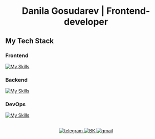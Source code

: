 # <div align="center">Danila Gosudarev | Frontend-developer</div>  

## My Tech Stack
  
### Frontend
[![My Skills](https://skillicons.dev/icons?i=nextjs,react,redux,js,html,css,figma,jest,sass,ts,vite,webpack,gulp&perline=10)](https://skillicons.dev)
### Backend
[![My Skills](https://skillicons.dev/icons?i=nodejs,express,prisma,sqlite&perline=10)](https://skillicons.dev)
### DevOps
[![My Skills](https://skillicons.dev/icons?i=git,github&perline=10)](https://skillicons.dev)

<br/>

<div align="center">
  <a href="https://t.me/DanilaGosudarev" target="_blank"> 
    <img src="https://img.shields.io/badge/telegram-blue?logo=telegram&logoColor=white&style=for-the-badge" alt="telegram"/>
  </a>
  <a href="https://vk.com/dag0s" target="_blank"> 
    <img src="https://img.shields.io/badge/ВК-blue?logo=vk&logoColor=white&style=for-the-badge" alt="ВК"/>
  </a>
  <a href="mailto:danidagosudarev@gmail.com" target="_blank"> 
    <img src="https://img.shields.io/badge/gmail-red?logo=gmail&logoColor=white&style=for-the-badge" alt="gmail"/>
  </a>
</div>  
